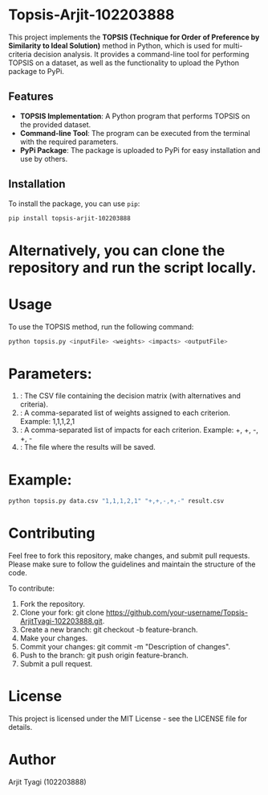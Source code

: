 # Topsis-Arjit-102203888

This project implements the **TOPSIS (Technique for Order of Preference by Similarity to Ideal Solution)** method in Python, which is used for multi-criteria decision analysis. It provides a command-line tool for performing TOPSIS on a dataset, as well as the functionality to upload the Python package to PyPi.

## Features

- **TOPSIS Implementation**: A Python program that performs TOPSIS on the provided dataset.
- **Command-line Tool**: The program can be executed from the terminal with the required parameters.
- **PyPi Package**: The package is uploaded to PyPi for easy installation and use by others.

## Installation

To install the package, you can use `pip`:

```bash
pip install topsis-arjit-102203888
```

# Alternatively, you can clone the repository and run the script locally.

# Usage
To use the TOPSIS method, run the following command:

```bash
python topsis.py <inputFile> <weights> <impacts> <outputFile>
```

# Parameters:
1. <inputFile>: The CSV file containing the decision matrix (with alternatives and criteria).
2. <weights>: A comma-separated list of weights assigned to each criterion. Example: 1,1,1,2,1
3. <impacts>: A comma-separated list of impacts for each criterion. Example: +, +, -, +, -
4. <outputFile>: The file where the results will be saved.
   
# Example:
```bash
python topsis.py data.csv "1,1,1,2,1" "+,+,-,+,-" result.csv
```

# Contributing
Feel free to fork this repository, make changes, and submit pull requests. Please make sure to follow the guidelines and maintain the structure of the code.

To contribute:

1. Fork the repository.
2. Clone your fork: git clone https://github.com/your-username/Topsis-ArjitTyagi-102203888.git.
3. Create a new branch: git checkout -b feature-branch.
4. Make your changes.
5. Commit your changes: git commit -m "Description of changes".
6. Push to the branch: git push origin feature-branch.
7. Submit a pull request.

# License
This project is licensed under the MIT License - see the LICENSE file for details.

# Author
Arjit Tyagi (102203888)
